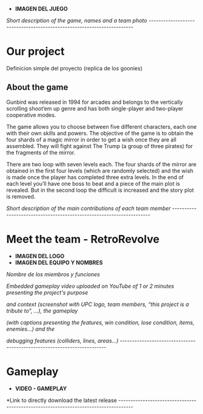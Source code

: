 
* **IMAGEN DEL JUEGO**

*Short description of the game, names and a team photo* -----------------------------------------------------------------------
# Our project

Definicion simple del proyecto (replica de los goonies)


## About the game

Gunbird was released in 1994 for arcades and belongs to the vertically scrolling shoot’em up genre and has both single-player and two-player cooperative modes.

The game allows you to choose between five different characters, each one with their own skills and powers. The objective of the game is to obtain the four shards of a magic mirror in order to get a wish once they are all assembled. They will fight against The Trump (a group of three pirates) for the fragments of the mirror.

There are two loop with seven levels each. The four shards of the mirror are obtained in the first four levels (which are randomly selected) and the wish is made once the player has completed three extra levels. In the end of each level you’ll have one boss to beat and a piece of the main plot is revealed. But in the second loop the difficult is increased and the story plot is removed.


*Short description of the main contributions of each team member* ---------------------------------------------------------------------
# Meet the team - RetroRevolve
* **IMAGEN DEL LOGO**
* **IMAGEN DEL EQUIPO Y NOMBRES**

*Nombre de los miembros y funciones*

*Embedded gameplay video uploaded on YouTube of 1 or 2 minutes presenting the project's purpose*

*and context (screenshot with UPC logo, team members, “this project is a tribute to”, …), the gameplay*

*(with captions presenting the features, win condition, lose condition, items, enemies…) and the*

*debugging features (colliders, lines, areas…)*  ------------------------------------------------------------------------


# Gameplay

* **VIDEO - GAMEPLAY**


*Link to directly download the latest release ------------------------------------------------------------------------------------
